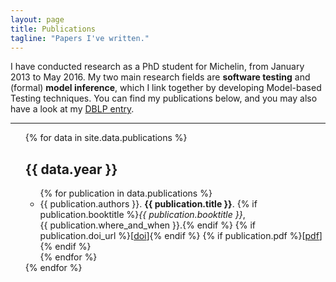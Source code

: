 ```yaml
---
layout: page
title: Publications
tagline: "Papers I've written."
---
```


I have conducted research as a PhD student for Michelin, from January 2013 to
May 2016. My two main research fields are **software testing** and (formal)
**model inference**, which I link together by developing Model-based Testing
techniques. You can find my publications below, and you may also have a look at
my [DBLP entry](http://dblp.uni-trier.de/pers/hd/d/Durand:William.html).

---

<ul class="publications">
  {% for data in site.data.publications %}
  <h2 class="title">{{ data.year }}</h2>

  <ul class="publications-by-year {{ data.year }}">
    {% for publication in data.publications %}
    <li class="publication">
      {{ publication.authors }}. <strong>{{ publication.title }}</strong>. {% if publication.booktitle %}<em>{{ publication.booktitle }}</em>, {{ publication.where_and_when }}.{% endif %}
      {% if publication.doi_url %}[<a href="{{ publication.doi_url }}">doi</a>]{% endif %}
      {% if publication.pdf %}[<a href="/papers/{{ publication.pdf }}">pdf</a>]{% endif %}
    </li>
    {% endfor %}
  </ul>
  {% endfor %}
</ul>
